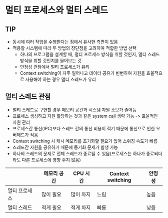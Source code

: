 # 멀티 프로세스와 멀티 스레드
## TIP
- 동시에 여러 작업을 수행한다는 점에서 유사한 측면이 있음
- 적용할 시스템에 따라 두 방법의 장단점을 고려하여 적합한 방법 선택
  - 하나의 프로그램을 설계할 때, 멀티 프로세스 방식을 취할 것인지, 멀티 스레드 방식을 취할 것인지를 물어보는 것
  - 안정성 관점에서 멀티 프로세스가 유리
  - Context switching이 자주 일어나고 데이터 공유가 빈번하여 자원을 효율적으로 사용해야 하는 경우 멀티 스레드가 유리

## 멀티 스레드 관점
- 멀티 스레드로 구현할 경우 메모리 공간과 시스템 자원 소모가 줄어듬
- 프로세스 생성하고 자원 할당하는 것과 같은 system call 생략 가능 -> 효율적인 자원 관리
- 프로세스간 통신(IPC)보다 스레드 간의 통신 비용이 적기 때문에 통신으로 인한 오버헤드가 적음
- Context switching 시 캐시 메모리를 초기화할 필요가 없어 스위칭 속도가 빠름
- 스레드간 자원을 공유하기 때문에 동기화 문제가 발생 가능
- 하나의 스레드의 문제로 전체 스레드가 종료될 수 있음(프로세스는 하나가 종료되더라도 다른 프로세스에 영향 주지 않음)

|         | 메모리 공간 | CPU 시간 | Context switching | 안정성 |
|---------|--------|--------|-------------------|-----|
| 멀티 프로세스 | 많이 필요  | 많이 차지  | 느림                | 높음  |
| 멀티 스레드  | 적게 필요  | 적게 차지  | 빠름                | 낮음  |
